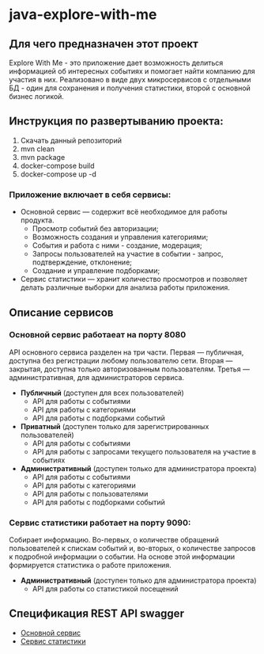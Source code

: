 # java-explore-with-me

## Для чего предназначен этот проект
Explore With Me - это приложение дает возможность делиться информацией об интересных событиях и помогает найти компанию для участия в них. Реализовано в виде двух микросервисов с отдельными БД - один для сохранения и получения статистики, второй с основной бизнес логикой.

## Инструкция по развертыванию проекта:
1. Скачать данный репозиторий
2. mvn clean
3. mvn package
4. docker-compose build
5. docker-compose up -d

### Приложение включает в себя сервисы:
- Основной сервис — содержит всё необходимое для работы продукта.
  - Просмотр событий без авторизации;
  - Возможность создания и управления категориями;
  - События и работа с ними - создание, модерация;
  - Запросы пользователей на участие в событии - запрос, подтверждение, отклонение;
  - Создание и управление подборками;
- Сервис статистики — хранит количество просмотров и позволяет делать различные выборки для анализа работы приложения.

## Описание сервисов
### Основной сервис работаеат на порту 8080
API основного сервиса разделен на три части. Первая — публичная, доступна без регистрации любому пользователю сети. Вторая — закрытая, доступна только авторизованным пользователям. Третья — административная, для администраторов сервиса. 

- **Публичный** (доступен для всех пользователей)
  - API для работы с событиями
  - API для работы с категориями
  - API для работы с подборками событий
- **Приватный** (доступен только для зарегистрированных пользователей)
  - API для работы с событиями
  - API для работы с запросами текущего пользователя на участие в событиях
- **Административный** (доступен только для администратора проекта)
  - API для работы с событиями
  - API для работы с категориями
  - API для работы с пользователями
  - API для работы с подборками событий
### Сервис статистики работает на порту 9090:
Собирает информацию. Во-первых, о количестве обращений пользователей к спискам событий и, во-вторых, о количестве запросов к подробной информации о событии. На основе этой информации формируется статистика о работе приложения.
- **Административный** (доступен только для администратора проекта)
  - API для работы со статистикой посещений
## Спецификация REST API swagger
- [Основной сервис](https://raw.githubusercontent.com/KotTret/java-explore-with-me/main/ewm-main-service-spec.json)
- [Сервис статистики](https://raw.githubusercontent.com/KotTret/java-explore-with-me/main/ewm-stats-service-spec.json)
